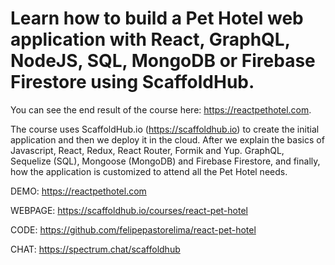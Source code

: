 # Learn how to build a Pet Hotel web application with React, GraphQL, NodeJS, SQL, MongoDB or Firebase Firestore using ScaffoldHub.

You can see the end result of the course here: https://reactpethotel.com.

The course uses ScaffoldHub.io (https://scaffoldhub.io) to create the initial application and then we deploy it in the cloud. After we explain the basics of Javascript, React, Redux, React Router, Formik and Yup. GraphQL, Sequelize (SQL), Mongoose (MongoDB) and Firebase Firestore, and finally, how the application is customized to attend all the Pet Hotel needs.

DEMO: https://reactpethotel.com

WEBPAGE: https://scaffoldhub.io/courses/react-pet-hotel

CODE: https://github.com/felipepastorelima/react-pet-hotel

CHAT: https://spectrum.chat/scaffoldhub
